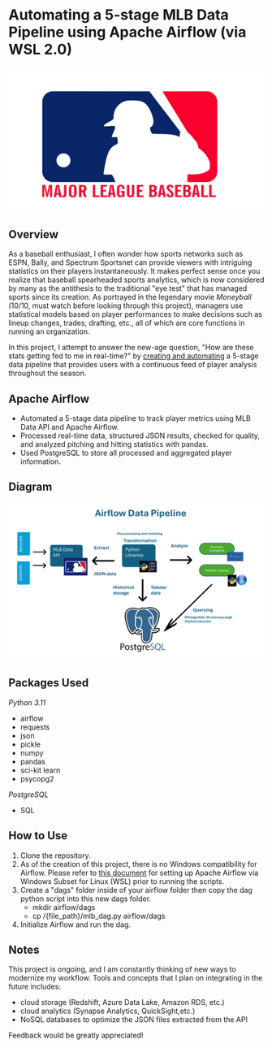 
# Automating a 5-stage MLB Data Pipeline using Apache Airflow (via WSL 2.0)
  <img src="mlb_logo.png" alt="MLB logo">

## Overview
As a baseball enthusiast, I often wonder how sports networks such as ESPN, Bally, and Spectrum Sportsnet can provide viewers with intriguing statistics on their players instantaneously. 
It makes perfect sense once you realize that baseball spearheaded sports analytics, which is now considered by many as the antithesis to the traditional "eye test" that has managed sports 
since its creation. As portrayed in the legendary movie *Moneyball* (10/10, must watch before looking through this project), managers use statistical models based on player performances to make 
decisions such as lineup changes, trades, drafting, etc., all of which are core functions in running an organization.

In this project, I attempt to answer the new-age question, "How are these stats getting fed to me in real-time?" by [creating and automating](dag_creation.ipynb) a 5-stage data pipeline that provides users with a continuous feed of player analysis throughout the season. 

## Apache Airflow

-  Automated a 5-stage data pipeline to track player metrics using MLB Data API and Apache Airflow. 
- Processed real-time data, structured JSON results, checked for quality, and analyzed pitching and hitting statistics with pandas. 
- Used PostgreSQL to store all processed and aggregated player information.

## Diagram

  <img src="mlb_airflow_diagram.png" alt="MLB Airflow Diagram">

## Packages Used

*Python 3.11*
- airflow
- requests
- json
- pickle
- numpy 
- pandas
- sci-kit learn
- psycopg2

*PostgreSQL*
- SQL

## How to Use

1. Clone the repository.
2. As of the creation of this project, there is no Windows compatibility for Airflow. Please refer to [this document](https://github.com/mgcruz024/airflow-mlb/blob/037a0c74b98583c6b80b7f50c14d8eb71132f81f/Running%20Airflow%20on%20WSL.txt) for setting up Apache Airflow via Windows Subset for Linux (WSL) prior to running the scripts.
3. Create a "dags" folder inside of your airflow folder then copy the dag python script into this new dags folder.
     - mkdir airflow/dags
     - cp /{file_path}/mlb_dag.py airflow/dags
5. Initialize Airflow and run the dag.

## Notes

This project is ongoing, and I am constantly thinking of new ways to modernize my workflow. Tools and concepts that I plan on
integrating in the future includes: 
- cloud storage (Redshift, Azure Data Lake, Amazon RDS, etc.)
- cloud analytics (Synapse Analytics, QuickSight,etc.) 
- NoSQL databases to optimize the JSON files extracted from the API

Feedback would be greatly appreciated!









